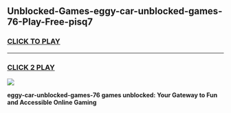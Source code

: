 
## Unblocked-Games-eggy-car-unblocked-games-76-Play-Free-pisq7
<h3>
<a href="https://premium76.site?title=eggy-car-unblocked-games-76&ref=19M">CLICK TO PLAY</a></h3>
<hr>

<h3>
<a href="https://premium76.site?title=eggy-car-unblocked-games-76&ref=19M">CLICK 2 PLAY</a>
  
</h3>

<a href="https://premium76.site?title=eggy-car-unblocked-games-76&ref=19M"><img src="https://clearcache.store/games.png"></a>


**eggy-car-unblocked-games-76 games unblocked: Your Gateway to Fun and Accessible Online Gaming**
